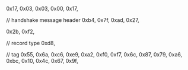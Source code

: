 0x17, 0x03, 0x03, 0x00, 0x17,

// handshake message header
0xb4, 0x7f, 0xad, 0x27,

0x2b, 0xf2,

// record type
0xd8,

// tag
0x55, 0x6a, 0xc6, 0xe9, 0xa2, 0xf0, 0xf7, 0x6c, 0x87, 0x79,
0xa6, 0xbc, 0x10, 0x4c, 0x67, 0x9f,